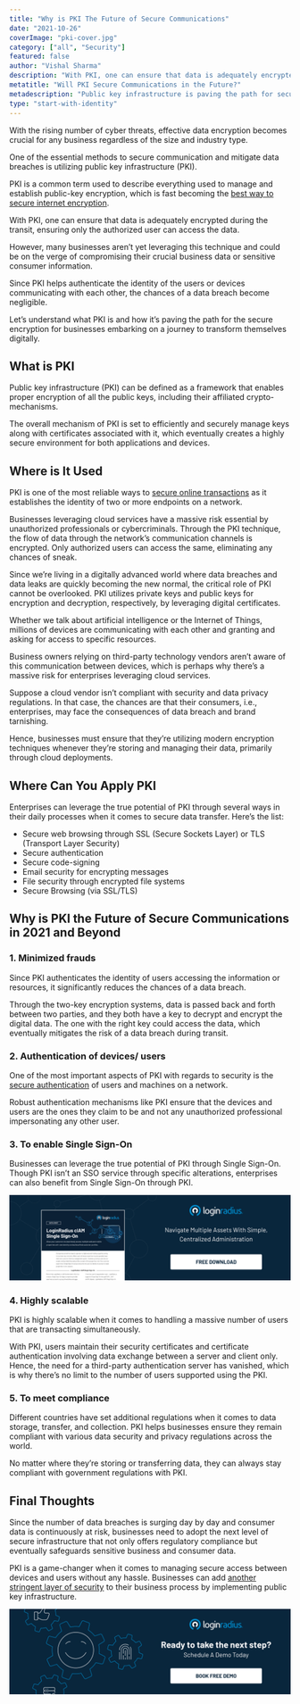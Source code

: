 ```yaml
---
title: "Why is PKI The Future of Secure Communications"
date: "2021-10-26"
coverImage: "pki-cover.jpg"
category: ["all", "Security"]
featured: false
author: "Vishal Sharma"
description: "With PKI, one can ensure that data is adequately encrypted during transit, ensuring only the authorized user can access the data. Let’s understand what PKI is and how it paves the path for secure encryption for businesses."
metatitle: "Will PKI Secure Communications in the Future?"
metadescription: "Public key infrastructure is paving the path for secure communication between devices and users. Let’s learn how it’s becoming the standard for data security."
type: "start-with-identity"
---
```


With the rising number of cyber threats, effective data encryption becomes crucial for any business regardless of the size and industry type.

One of the essential methods to secure communication and mitigate data breaches is utilizing public key infrastructure (PKI).

PKI is a common term used to describe everything used to manage and establish public-key encryption, which is fast becoming the [best way to secure internet encryption](https://www.loginradius.com/blog/start-with-identity/maintaining-quality-data-security-practices/).

With PKI, one can ensure that data is adequately encrypted during the transit, ensuring only the authorized user can access the data.

However, many businesses aren’t yet leveraging this technique and could be on the verge of compromising their crucial business data or sensitive consumer information.

Since PKI helps authenticate the identity of the users or devices communicating with each other, the chances of a data breach become negligible.

Let’s understand what PKI is and how it’s paving the path for the secure encryption for businesses embarking on a journey to transform themselves digitally.

## What is PKI

Public key infrastructure (PKI) can be defined as a framework that enables proper encryption of all the public keys, including their affiliated crypto-mechanisms.

The overall mechanism of PKI is set to efficiently and securely manage keys along with certificates associated with it, which eventually creates a highly secure environment for both applications and devices.

## Where is It Used

PKI is one of the most reliable ways to [secure online transactions](https://www.loginradius.com/blog/fuel/good-transaction-security/) as it establishes the identity of two or more endpoints on a network.

Businesses leveraging cloud services have a massive risk essential by unauthorized professionals or cybercriminals. Through the PKI technique, the flow of data through the network’s communication channels is encrypted. Only authorized users can access the same, eliminating any chances of sneak.

Since we’re living in a digitally advanced world where data breaches and data leaks are quickly becoming the new normal, the critical role of PKI cannot be overlooked. PKI utilizes private keys and public keys for encryption and decryption, respectively, by leveraging digital certificates.

Whether we talk about artificial intelligence or the Internet of Things, millions of devices are communicating with each other and granting and asking for access to specific resources.

Business owners relying on third-party technology vendors aren’t aware of this communication between devices, which is perhaps why there’s a massive risk for enterprises leveraging cloud services.

Suppose a cloud vendor isn’t compliant with security and data privacy regulations. In that case, the chances are that their consumers, i.e., enterprises, may face the consequences of data breach and brand tarnishing.

Hence, businesses must ensure that they’re utilizing modern encryption techniques whenever they’re storing and managing their data, primarily through cloud deployments.

## Where Can You Apply PKI

Enterprises can leverage the true potential of PKI through several ways in their daily processes when it comes to secure data transfer. Here’s the list:

- Secure web browsing through SSL (Secure Sockets Layer) or TLS (Transport Layer Security)
- Secure authentication
- Secure code-signing
- Email security for encrypting messages
- File security through encrypted file systems
- Secure Browsing (via SSL/TLS)

## Why is PKI the Future of Secure Communications in 2021 and Beyond

### 1. Minimized frauds

Since PKI authenticates the identity of users accessing the information or resources, it significantly reduces the chances of a data breach.

Through the two-key encryption systems, data is passed back and forth between two parties, and they both have a key to decrypt and encrypt the digital data. The one with the right key could access the data, which eventually mitigates the risk of a data breach during transit.

### 2. Authentication of devices/ users

One of the most important aspects of PKI with regards to security is the [secure authentication](https://www.loginradius.com/authentication/) of users and machines on a network.

Robust authentication mechanisms like PKI ensure that the devices and users are the ones they claim to be and not any unauthorized professional impersonating any other user.

### 3. To enable Single Sign-On

Businesses can leverage the true potential of PKI through Single Sign-On. Though PKI isn’t an SSO service through specific alterations, enterprises can also benefit from Single Sign-On through PKI.

[![LR-SSO](LR-SSO.png)](https://www.loginradius.com/resource/loginradius-single-sign-on/)

### 4. Highly scalable

PKI is highly scalable when it comes to handling a massive number of users that are transacting simultaneously.

With PKI, users maintain their security certificates and certificate authentication involving data exchange between a server and client only. Hence, the need for a third-party authentication server has vanished, which is why there’s no limit to the number of users supported using the PKI.

### 5. To meet compliance

Different countries have set additional regulations when it comes to data storage, transfer, and collection. PKI helps businesses ensure they remain compliant with various data security and privacy regulations across the world.

No matter where they’re storing or transferring data, they can always stay compliant with government regulations with PKI.

## Final Thoughts

Since the number of data breaches is surging day by day and consumer data is continuously at risk, businesses need to adopt the next level of secure infrastructure that not only offers regulatory compliance but eventually safeguards sensitive business and consumer data.

PKI is a game-changer when it comes to managing secure access between devices and users without any hassle. Businesses can add [another stringent layer of security](https://www.loginradius.com/blog/start-with-identity/multi-factor-authentication-a-beginners-guide/) to their business process by implementing public key infrastructure.

[![book-a-demo-loginradius](../assets/book-a-demo-loginradius.png)](https://www.loginradius.com/book-a-demo/)
